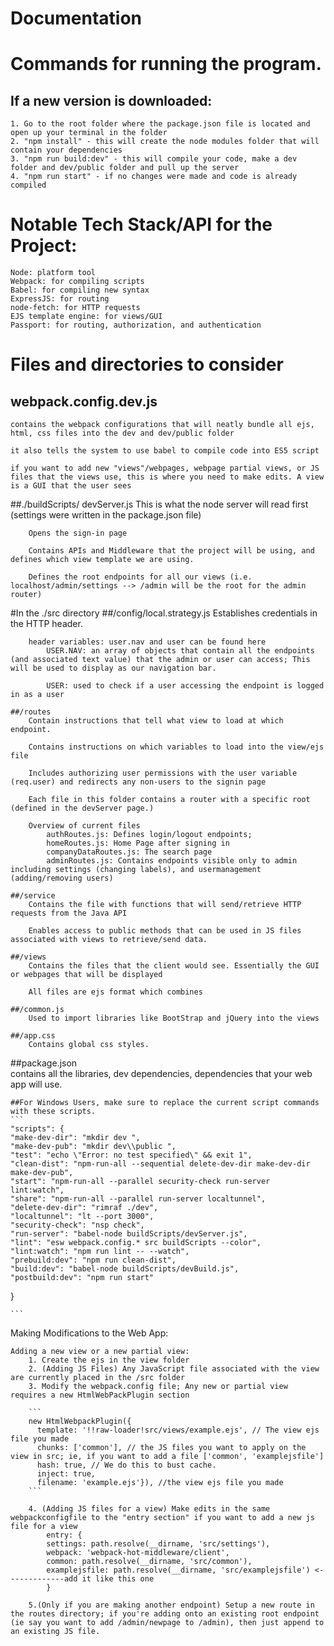 # Documentation

# Commands for running the program.
## If a new version is downloaded:
    1. Go to the root folder where the package.json file is located and open up your terminal in the folder
    2. "npm install" - this will create the node modules folder that will contain your dependencies 
    3. "npm run build:dev" - this will compile your code, make a dev folder and dev/public folder and pull up the server
    4. "npm run start" - if no changes were made and code is already compiled

# Notable Tech Stack/API for the Project:
    Node: platform tool
    Webpack: for compiling scripts
    Babel: for compiling new syntax
    ExpressJS: for routing
    node-fetch: for HTTP requests
    EJS template engine: for views/GUI
    Passport: for routing, authorization, and authentication

# Files and directories to consider
## webpack.config.dev.js
    contains the webpack configurations that will neatly bundle all ejs, html, css files into the dev and dev/public folder

    it also tells the system to use babel to compile code into ES5 script
    
    if you want to add new "views"/webpages, webpage partial views, or JS files that the views use, this is where you need to make edits. A view is a GUI that the user sees

##./buildScripts/
    devServer.js
        This is what the node server will read first (settings were written in the package.json file)

        Opens the sign-in page

        Contains APIs and Middleware that the project will be using, and defines which view template we are using.  

        Defines the root endpoints for all our views (i.e. localhost/admin/settings --> /admin will be the root for the admin router)

#In the ./src directory
    ##/config/local.strategy.js
        Establishes credentials in the HTTP header.

        header variables: user.nav and user can be found here
            USER.NAV: an array of objects that contain all the endpoints (and associated text value) that the admin or user can access; This will be used to display as our navigation bar.

            USER: used to check if a user accessing the endpoint is logged in as a user

    ##/routes
        Contain instructions that tell what view to load at which endpoint.

        Contains instructions on which variables to load into the view/ejs file

        Includes authorizing user permissions with the user variable (req.user) and redirects any non-users to the signin page

        Each file in this folder contains a router with a specific root (defined in the devServer page.)

        Overview of current files
            authRoutes.js: Defines login/logout endpoints; 
            homeRoutes.js: Home Page after signing in
            companyDataRoutes.js: The search page
            adminRoutes.js: Contains endpoints visible only to admin including settings (changing labels), and usermanagement (adding/removing users)

    ##/service
        Contains the file with functions that will send/retrieve HTTP requests from the Java API

        Enables access to public methods that can be used in JS files associated with views to retrieve/send data.

    ##/views
        Contains the files that the client would see. Essentially the GUI or webpages that will be displayed

        All files are ejs format which combines 

    ##/common.js
        Used to import libraries like BootStrap and jQuery into the views

    ##/app.css
        Contains global css styles.



##package.json  
    contains all the libraries, dev dependencies, dependencies that your web app will use.

    ##For Windows Users, make sure to replace the current script commands with these scripts. 
    ```
    "scripts": {
    "make-dev-dir": "mkdir dev ",
    "make-dev-pub": "mkdir dev\\public ",
    "test": "echo \"Error: no test specified\" && exit 1",
    "clean-dist": "npm-run-all --sequential delete-dev-dir make-dev-dir make-dev-pub",
    "start": "npm-run-all --parallel security-check run-server lint:watch",
    "share": "npm-run-all --parallel run-server localtunnel",
    "delete-dev-dir": "rimraf ./dev",
    "localtunnel": "lt --port 3000",
    "security-check": "nsp check",
    "run-server": "babel-node buildScripts/devServer.js",
    "lint": "esw webpack.config.* src buildScripts --color",
    "lint:watch": "npm run lint -- --watch",
    "prebuild:dev": "npm run clean-dist",
    "build:dev": "babel-node buildScripts/devBuild.js",
    "postbuild:dev": "npm run start"
  }

    ``` 

Making Modifications to the Web App:
    
    Adding a new view or a new partial view:
        1. Create the ejs in the view folder
        2. (Adding JS Files) Any JavaScript file associated with the view are currently placed in the /src folder
        3. Modify the webpack.config file; Any new or partial view requires a new HtmlWebPackPlugin section

        ```
        new HtmlWebpackPlugin({
          template: '!!raw-loader!src/views/example.ejs', // The view ejs file you made
          chunks: ['common'], // the JS files you want to apply on the view in src; ie, if you want to add a file ['common', 'examplejsfile']
          hash: true, // We do this to bust cache.
          inject: true, 
          filename: 'example.ejs'}), //the view ejs file you made
        ```

        4. (Adding JS files for a view) Make edits in the same webpackconfigfile to the "entry section" if you want to add a new js file for a view
            entry: {
            settings: path.resolve(__dirname, 'src/settings'),
            webpack: 'webpack-hot-middleware/client',
            common: path.resolve(__dirname, 'src/common'),
            examplejsfile: path.resolve(__dirname, 'src/examplejsfile') <-------------add it like this one
            }
        
        5.(Only if you are making another endpoint) Setup a new route in the routes directory; if you're adding onto an existing root endpoint (ie say you want to add /admin/newpage to /admin), then just append to an existing JS file.     



